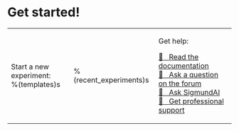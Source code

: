# Get started!

<table><tr><td>

Start a new experiment:<br />
%(templates)s

</td><td>

%(recent_experiments)s

</td><td>

Get help:<br />

<a href="http://osdoc.cogsci.nl" class="button">&#x1F440;&nbsp;&nbsp; Read the documentation</a><br />
<a href="http://forum.cogsci.nl" class="button">&#x1F4AC;&nbsp;&nbsp; Ask a question on the forum</a><br />
<a href="http://sigmundai.eu" class="button">&#129302;&nbsp;&nbsp; Ask SigmundAI</a><br />
<a href="http://professional.cogsci.nl" class="button">&#x1F9D0;&nbsp;&nbsp; Get professional support</a>

</td></tr></table>